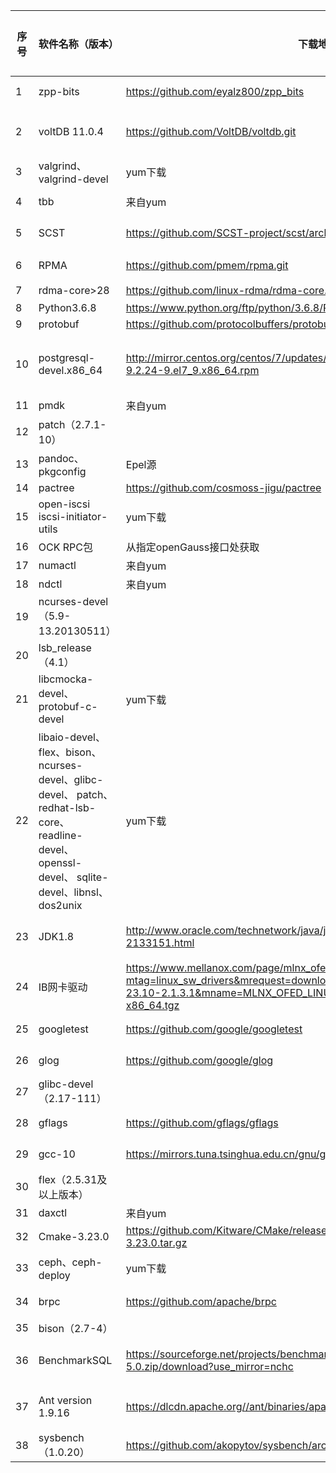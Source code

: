 | 序号 | 软件名称（版本）               | 下载地址                                                                                     | 备注                         | 需要课题 |
|------|---------------------------------|----------------------------------------------------------------------------------------------|------------------------------|----------|
| 1    | zpp-bits                       | https://github.com/eyalz800/zpp_bits                                                            | v4.4.22（2fa2411）          | 1        |
| 2    | voltDB 11.0.4                  | https://github.com/VoltDB/voltdb.git                                                            | 数据管理规模需要对比的数据库 | 2        |
| 3    | valgrind、valgrind-devel        | yum下载                                                                                        | RPMA依赖                     | 2        |
| 4    | tbb                            | 来自yum                                                                                        | oneTBB-2021.11.0             | 1        |
| 5    | SCST                           | https://github.com/SCST-project/scst/archive/refs/tags/v3.6.tar.gz                              | 编译部署DSS需要               | 2        |
| 6    | RPMA                           | https://github.com/pmem/rpma.git                                                               | RDMA访问NVM                  | 2        |
| 7    | rdma-core>28                   | https://github.com/linux-rdma/rdma-core.git                                                      | RPMA依赖                     | 2        |
| 8    | Python3.6.8                    | https://www.python.org/ftp/python/3.6.8/Python-3.6.8.tgz                                        | Python3                       | 2        |
| 9    | protobuf                       | https://github.com/protocolbuffers/protobuf                                                       | v3.16.3                      | 1        |
| 10   | postgresql-devel.x86_64        | http://mirror.centos.org/centos/7/updates/x86_64/Packages/postgresql-devel-9.2.24-9.el7_9.x86_64.rpm | Sysbench 编译时指定postgresql需要 | 2        |
| 11   | pmdk                           | 来自yum                                                                                        | 1.12.0                       | 1        |
| 12   | patch（2.7.1-10）              |                                                                                              |                              | 4        |
| 13   | pandoc、pkgconfig             | Epel源                                                                                        | PMDK依赖                     | 2        |
| 14   | pactree                        | https://github.com/cosmoss-jigu/pactree                                                           | f173a0f                      | 1        |
| 15   | open-iscsi iscsi-initiator-utils | yum下载                                                                                        | 编译部署DSS需要               | 2        |
| 16   | OCK RPC包                     | 从指定openGauss接口处获取                                                                       |                              | 2        |
| 17   | numactl                        | 来自yum                                                                                        | 2.0.12-5.el7                 | 1        |
| 18   | ndctl                          | 来自yum                                                                                        | 65                           | 1        |
| 19   | ncurses-devel（5.9-13.20130511） |                                                                                              |                              | 4        |
| 20   | lsb_release（4.1）             |                                                                                              |                              | 4        |
| 21   | libcmocka-devel、protobuf-c-devel | yum下载                                                                                        | RPMA依赖                     | 2        |
| 22   | libaio-devel、flex、bison、ncurses-devel、glibc-devel、 patch、redhat-lsb-core、 readline-devel、openssl-devel、 sqlite-devel、libnsl、dos2unix | yum下载                        | openGauss依赖                | 2        |
| 23   | JDK1.8                        | http://www.oracle.com/technetwork/java/javase/downloads/jdk8-downloads-2133151.html                | Voltdb和benchmark需要         | 2        |
| 24   | IB网卡驱动                     | https://www.mellanox.com/page/mlnx_ofed_eula?mtag=linux_sw_drivers&mrequest=downloads&mtype=ofed&mver=MLNX_OFED-23.10-2.1.3.1&mname=MLNX_OFED_LINUX-23.10-2.1.3.1-rhel7.9-x86_64.tgz | Centos7.6的rdma驱动          | 2        |
| 25   | googletest                    | https://github.com/google/googletest                                                             | v1.14.0（fa6de7f）          | 1        |
| 26   | glog                           | https://github.com/google/glog                                                                   | v0.6.0（b33e3ba）          | 1        |
| 27   | glibc-devel（2.17-111）        |                                                                                              |                              | 4        |
| 28   | gflags                         | https://github.com/gflags/gflags                                                                  | v2.2.2（a738fdf）          | 1        |
| 29   | gcc-10                         | https://mirrors.tuna.tsinghua.edu.cn/gnu/gcc/gcc-10.3.0/gcc-10.3.0.tar.gz                      | 用于编译PMDK                | 2        |
| 30   | flex（2.5.31及以上版本）       |                                                                                              |                              | 4        |
| 31   | daxctl                         | 来自yum                                                                                        | 65                           | 1        |
| 32   | Cmake-3.23.0                   | https://github.com/Kitware/CMake/releases/download/v3.23.0/cmake-3.23.0.tar.gz                  | Cmake                        | 2        |
| 33   | ceph、ceph-deploy              | yum下载                                                                                        | 编译部署DSS需要               | 2        |
| 34   | brpc                           | https://github.com/apache/brpc                                                                     | v1.6.0（以课题5为准）      | 1        |
| 35   | bison（2.7-4）                 |                                                                                              |                              | 4        |
| 36   | BenchmarkSQL                   | https://sourceforge.net/projects/benchmarksql/files/benchmarksql-5.0.zip/download?use_mirror=nchc    | openGauss的测试基准程序     | 2        |
| 37   | Ant version 1.9.16            | https://dlcdn.apache.org//ant/binaries/apache-ant-1.9.16-bin.tar.gz                            | voltdb和benchmark需要        | 2        |
| 38   | sysbench（1.0.20）            | https://github.com/akopytov/sysbench/archive/1.0.20.zip                                          | 测试软件                     | 2        |